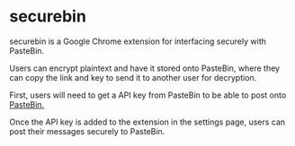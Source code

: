 # securebin

securebin is a Google Chrome extension for interfacing securely with PasteBin.

Users can encrypt plaintext and have it stored onto PasteBin, where they can copy the link and key to send it to another user for decryption.

First, users will need to get a API key from PasteBin to be able to post onto [PasteBin.](https://pastebin.com/doc_api#1)

Once the API key is added to the extension in the settings page, users can post their messages securely to PasteBin.
